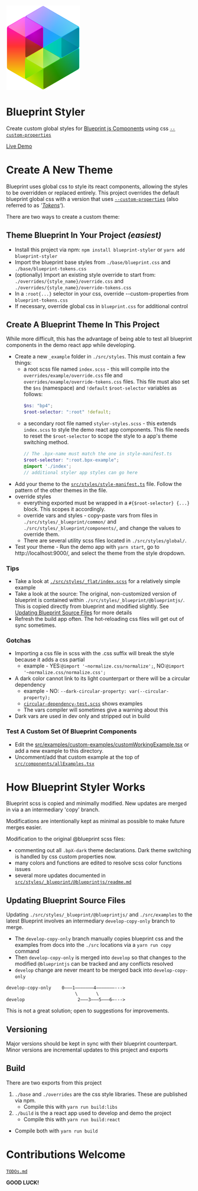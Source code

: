<img alt="blueprint-styler logo" src="./src/assets/logo.svg" width="200px"/>

# Blueprint Styler

Create custom global styles for [Blueprint js Components](https://blueprintjs.com/docs/) using css [`--custom-properties`](https://developer.mozilla.org/en-US/docs/Web/CSS/--*)

[Live Demo](https://pnnl.github.io/blueprint-styler)

# Create A New Theme
Blueprint uses global css to style its react components, allowing the styles to be overridden or replaced entirely. This project overrides the default blueprint global css with a version that uses [`--custom-properties`](https://developer.mozilla.org/en-US/docs/Web/CSS/--*) (also referred to as  _'[Tokens](https://css-tricks.com/what-are-design-tokens/)'_).

There are two ways to create a custom theme:

## Theme Blueprint In Your Project _(easiest)_
- Install this project via npm: `npm install blueprint-styler` or `yarn add blueprint-styler`
- Import the blueprint base styles from `./base/blueprint.css` and `./base/blueprint-tokens.css`
- (optionally) Import an existing style override to start from: `./overrides/{style_name}/override.css` and `./overrides/{style_name}/override-tokens.css`
- In a `:root{...}` selector in your css, override --custom-properties from `blueprint-tokens.css`
- If necessary, override global css in `blueprint.css` for additional control

## Create A Blueprint Theme In This Project
While more difficult, this has the advantage of being able to test all blueprint components in the demo react app while developing.
- Create a new `_example` folder in `./src/styles`. This must contain a few things:
  - a root scss file named `index.scss` - this will compile into the `overrides/example/override.css` file and `overrides/example/override-tokens.css` files. This file must also set the `$ns` (namespace) and `!default` `$root-selector` variables as follows:
    ```scss
    $ns: "bp4";
    $root-selector: ":root" !default;
    ```
  - a secondary root file named `styler-styles.scss` - this extends `index.scss` to style the demo react app components. This file needs to reset the `$root-selector` to scope the style to a app's theme switching method.
    ```scss
    // The .bpx-name must match the one in style-manifest.ts
    $root-selector: ":root.bpx-example";
    @import './index';
    // additional styler app styles can go here
    ```
- Add your theme to the [`src/styles/style-manifest.ts`](./src/styles/style-manifest.ts) file. Follow the pattern of the other themes in the file.
- override styles
  - everything exported must be wrapped in a `#{$root-selector} {...}` block. This scopes it accordingly.
  - override vars and styles - copy-paste vars from files in `./src/styles/_blueprint/common/` and `./src/styles/_blueprint/components/`, and change the values to override them.
  - There are several utility scss files located in `./src/styles/global/`.
- Test your theme - Run the demo app with `yarn start`, go to http://localhost:9000/, and select the theme from the style dropdown.

### Tips
- Take a look at [`./src/styles/_flat/index.scss`](./src/styles/_flat/index.scss) for a relatively simple example
- Take a look at the source: The original, non-customized version of blueprint is contained within `./src/styles/_blueprint/@blueprintjs/`. This is copied directly from blueprint and modified slightly. See [Updating Blueprint Source Files](#) for more details
- Refresh the build app often. The hot-reloading css files will get out of sync sometimes.

### Gotchas
- Importing a css file in scss with the .css suffix will break the style because it adds a css partial
  - example - YES:`@import '~normalize.css/normalize';`,  NO:`@import '~normalize.css/normalize.css';`
- A dark color cannot link to its light counterpart or there will be a circular dependency
  - example - NO: `--dark-circular-property: var(--circular-property);`
  - [`circular-dependency-test.scss`](./src/styles/global/circular-dependency-test.scss) shows examples
  - The vars compiler will sometimes give a warning about this
- Dark vars are used in dev only and stripped out in build

### Test A Custom Set Of Blueprint Components
- Edit the [src/examples/custom-examples/customWorkingExample.tsx](./src/examples/custom-examples/customWorkingExample.tsx) or add a new example to this directory.
- Uncomment/add that custom example at the top of [`src/components/allExamples.tsx`](./src/components/allExamples.tsx)



# How Blueprint Styler Works
Blueprint scss is copied and minimally modified. New updates are merged in via a an intermediary 'copy' branch.

Modifications are intentionally kept as minimal as possible to make future merges easier.

Modification to the original @blueprint scss files:
- commenting out all `.bpX-dark` theme declarations. Dark theme switching is handled by css custom properties now.
- many colors and functions are edited to resolve scss color functions issues
- several more updates documented in [`src/styles/_blueprint/@blueprintjs/readme.md`](./src/styles/_blueprint/@blueprintjs/readme.md)

## Updating Blueprint Source Files
Updating `./src/styles/_blueprint/@blueprintjs/` and `./src/examples` to the latest Blueprint involves an intermediary `develop-copy-only` branch to merge.

- The `develop-copy-only` branch manually copies blueprint css and the examples from docs into the `./src` locations via a `yarn run copy` command
- Then `develop-copy-only` is merged into `develop` so that changes to the modified `@blueprintjs` can be tracked and any conflicts resolved
- `develop` change are never meant to be merged back into `develop-copy-only`

```
develop-copy-only    0–––1–––––––4–––––––--->
                          \       \
develop                    2–––3–––5–––6–--->
```

This is not a great solution; open to suggestions for improvements.

## Versioning
Major versions should be kept in sync with their blueprint counterpart. Minor versions are incremental updates to this project and exports

## Build
There are two exports from this project

1. `./base` and `./overrides` are the css style libraries. These are published via npm.
   - Compile this with `yarn run build:libs`
2. `./build` is the a react app used to develop and demo the project
   - Compile this with `yarn run build:react`
- Compile both with `yarn run build`

# Contributions Welcome
[`TODOs.md`](./TODOs.md)

__GOOD LUCK!__
